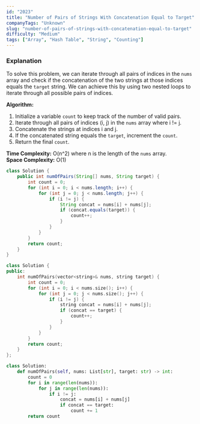 ```yaml
---
id: "2023"
title: "Number of Pairs of Strings With Concatenation Equal to Target"
companyTags: "Unknown"
slug: "number-of-pairs-of-strings-with-concatenation-equal-to-target"
difficulty: "Medium"
tags: ["Array", "Hash Table", "String", "Counting"]
---
```


### Explanation
To solve this problem, we can iterate through all pairs of indices in the `nums` array and check if the concatenation of the two strings at those indices equals the `target` string. We can achieve this by using two nested loops to iterate through all possible pairs of indices.

**Algorithm:**
1. Initialize a variable `count` to keep track of the number of valid pairs.
2. Iterate through all pairs of indices (i, j) in the `nums` array where i != j.
3. Concatenate the strings at indices i and j.
4. If the concatenated string equals the `target`, increment the `count`.
5. Return the final `count`.

**Time Complexity:** O(n^2) where n is the length of the `nums` array.  
**Space Complexity:** O(1)
```java
class Solution {
    public int numOfPairs(String[] nums, String target) {
        int count = 0;
        for (int i = 0; i < nums.length; i++) {
            for (int j = 0; j < nums.length; j++) {
                if (i != j) {
                    String concat = nums[i] + nums[j];
                    if (concat.equals(target)) {
                        count++;
                    }
                }
            }
        }
        return count;
    }
}
```

```cpp
class Solution {
public:
    int numOfPairs(vector<string>& nums, string target) {
        int count = 0;
        for (int i = 0; i < nums.size(); i++) {
            for (int j = 0; j < nums.size(); j++) {
                if (i != j) {
                    string concat = nums[i] + nums[j];
                    if (concat == target) {
                        count++;
                    }
                }
            }
        }
        return count;
    }
};
```

```python
class Solution:
    def numOfPairs(self, nums: List[str], target: str) -> int:
        count = 0
        for i in range(len(nums)):
            for j in range(len(nums)):
                if i != j:
                    concat = nums[i] + nums[j]
                    if concat == target:
                        count += 1
        return count
```